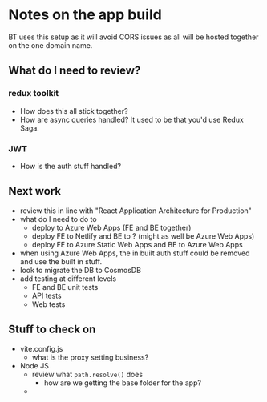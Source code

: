 # Notes on the app build
BT uses this setup as it will avoid CORS issues as all will be hosted together on the one domain name.

## What do I need to review?
### redux toolkit
* How does this all stick together?
* How are async queries handled? It used to be that you'd use Redux Saga.

### JWT
* How is the auth stuff handled?

## Next work
* review this in line with "React Application Architecture for Production"
* what do I need to do to
    * deploy to Azure Web Apps (FE and BE together)
    * deploy FE to Netlify and BE to ? (might as well be Azure Web Apps)
    * deploy FE to Azure Static Web Apps and BE to Azure Web Apps
* when using Azure Web Apps, the in built auth stuff could be removed and use the built in stuff.
* look to migrate the DB to CosmosDB
* add testing at different levels
    * FE and BE unit tests
    * API tests
    * Web tests

## Stuff to check on
* vite.config.js
    * what is the proxy setting business?
* Node JS
    * review what ```path.resolve()``` does
        * how are we getting the base folder for the app?
    * 